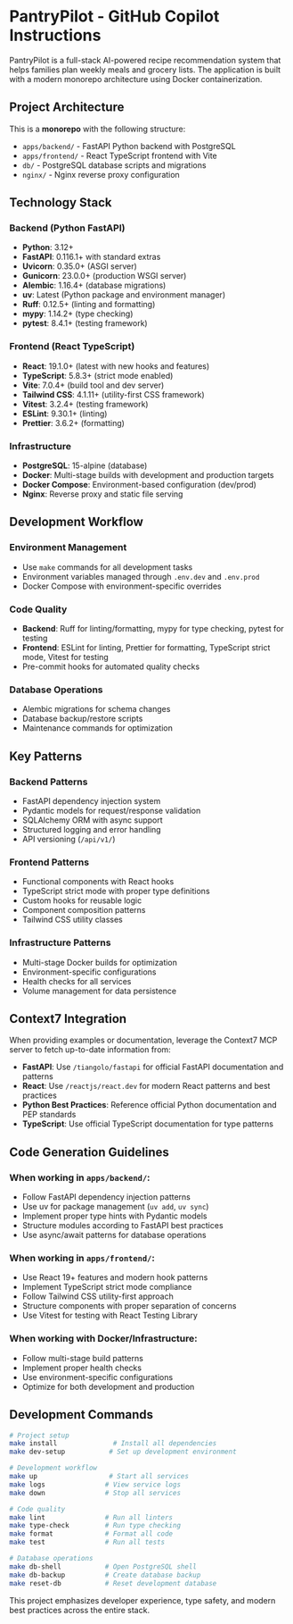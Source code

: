 # PantryPilot - GitHub Copilot Instructions

PantryPilot is a full-stack AI-powered recipe recommendation system that helps families plan weekly meals and grocery lists. The application is built with a modern monorepo architecture using Docker containerization.

## Project Architecture

This is a **monorepo** with the following structure:

- `apps/backend/` - FastAPI Python backend with PostgreSQL
- `apps/frontend/` - React TypeScript frontend with Vite
- `db/` - PostgreSQL database scripts and migrations
- `nginx/` - Nginx reverse proxy configuration

## Technology Stack

### Backend (Python FastAPI)

- **Python**: 3.12+
- **FastAPI**: 0.116.1+ with standard extras
- **Uvicorn**: 0.35.0+ (ASGI server)
- **Gunicorn**: 23.0.0+ (production WSGI server)
- **Alembic**: 1.16.4+ (database migrations)
- **uv**: Latest (Python package and environment manager)
- **Ruff**: 0.12.5+ (linting and formatting)
- **mypy**: 1.14.2+ (type checking)
- **pytest**: 8.4.1+ (testing framework)

### Frontend (React TypeScript)

- **React**: 19.1.0+ (latest with new hooks and features)
- **TypeScript**: 5.8.3+ (strict mode enabled)
- **Vite**: 7.0.4+ (build tool and dev server)
- **Tailwind CSS**: 4.1.11+ (utility-first CSS framework)
- **Vitest**: 3.2.4+ (testing framework)
- **ESLint**: 9.30.1+ (linting)
- **Prettier**: 3.6.2+ (formatting)

### Infrastructure

- **PostgreSQL**: 15-alpine (database)
- **Docker**: Multi-stage builds with development and production targets
- **Docker Compose**: Environment-based configuration (dev/prod)
- **Nginx**: Reverse proxy and static file serving

## Development Workflow

### Environment Management

- Use `make` commands for all development tasks
- Environment variables managed through `.env.dev` and `.env.prod`
- Docker Compose with environment-specific overrides

### Code Quality

- **Backend**: Ruff for linting/formatting, mypy for type checking, pytest for testing
- **Frontend**: ESLint for linting, Prettier for formatting, TypeScript strict mode, Vitest for testing
- Pre-commit hooks for automated quality checks

### Database Operations

- Alembic migrations for schema changes
- Database backup/restore scripts
- Maintenance commands for optimization

## Key Patterns

### Backend Patterns

- FastAPI dependency injection system
- Pydantic models for request/response validation
- SQLAlchemy ORM with async support
- Structured logging and error handling
- API versioning (`/api/v1/`)

### Frontend Patterns

- Functional components with React hooks
- TypeScript strict mode with proper type definitions
- Custom hooks for reusable logic
- Component composition patterns
- Tailwind CSS utility classes

### Infrastructure Patterns

- Multi-stage Docker builds for optimization
- Environment-specific configurations
- Health checks for all services
- Volume management for data persistence

## Context7 Integration

When providing examples or documentation, leverage the Context7 MCP server to fetch up-to-date information from:

- **FastAPI**: Use `/tiangolo/fastapi` for official FastAPI documentation and patterns
- **React**: Use `/reactjs/react.dev` for modern React patterns and best practices
- **Python Best Practices**: Reference official Python documentation and PEP standards
- **TypeScript**: Use official TypeScript documentation for type patterns

## Code Generation Guidelines

### When working in `apps/backend/`:

- Follow FastAPI dependency injection patterns
- Use uv for package management (`uv add`, `uv sync`)
- Implement proper type hints with Pydantic models
- Structure modules according to FastAPI best practices
- Use async/await patterns for database operations

### When working in `apps/frontend/`:

- Use React 19+ features and modern hook patterns
- Implement TypeScript strict mode compliance
- Follow Tailwind CSS utility-first approach
- Structure components with proper separation of concerns
- Use Vitest for testing with React Testing Library

### When working with Docker/Infrastructure:

- Follow multi-stage build patterns
- Implement proper health checks
- Use environment-specific configurations
- Optimize for both development and production

## Development Commands

```bash
# Project setup
make install              # Install all dependencies
make dev-setup           # Set up development environment

# Development workflow
make up                  # Start all services
make logs               # View service logs
make down               # Stop all services

# Code quality
make lint               # Run all linters
make type-check         # Run type checking
make format             # Format all code
make test               # Run all tests

# Database operations
make db-shell           # Open PostgreSQL shell
make db-backup          # Create database backup
make reset-db           # Reset development database
```

This project emphasizes developer experience, type safety, and modern best practices across the entire stack.

